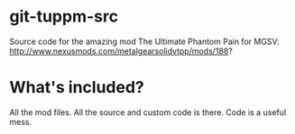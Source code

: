 # git-tuppm-src
Source code for the amazing mod The Ultimate Phantom Pain for MGSV: http://www.nexusmods.com/metalgearsolidvtpp/mods/188?

# What's included?
All the mod files. All the source and custom code is there. Code is a useful mess.
